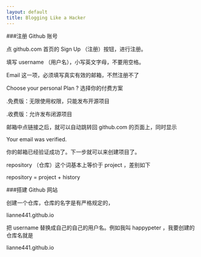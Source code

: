 ```yaml
---
layout: default
title: Blogging Like a Hacker
---
```



###注册 Github 账号

点 github.com 首页的 Sign Up （注册）按钮，进行注册。

填写 username （用户名），小写英文字母，不要用空格。

Email 这一项，必须填写真实有效的邮箱，不然注册不了

Choose your personal Plan ? 选择你的付费方案

.免费版：无限使用权限，只能发布开源项目

.收费版：允许发布闭源项目

邮箱中点链接之后，就可以自动跳转回 github.com 的页面上，同时显示

Your email was verified.

你的邮箱已经验证成功了。下一步就可以来创建项目了。

repository （仓库）这个词基本上等价于 project ，差别如下

repository = project + history

###搭建 Github 网站

创建一个仓库，仓库的名字是有严格规定的，

lianne441.github.io

把 username 替换成自己的自己的用户名。例如我叫 happypeter ，我要创建的仓库名就是

lianne441.github.io
